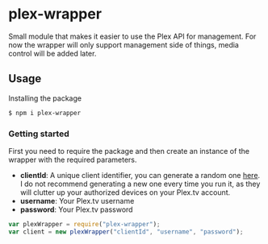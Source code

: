# plex-wrapper
Small module that makes it easier to use the Plex API for management.
For now the wrapper will only support management side of things, media control will be added later.

## Usage
Installing the package
```bash
$ npm i plex-wrapper
```

### Getting started
First you need to require the package and then create an instance of the wrapper with the required parameters.
- **clientId**: A unique client identifier, you can generate a random one [here](https://www.guidgenerator.com/online-guid-generator.aspx). I do not recommend generating a new one every time you run it, as they will clutter up your authorized devices on your Plex.tv account.
- **username**: Your Plex.tv username
- **password**: Your Plex.tv password
```js
var plexWrapper = require("plex-wrapper");
var client = new plexWrapper("clientId", "username", "password");
```